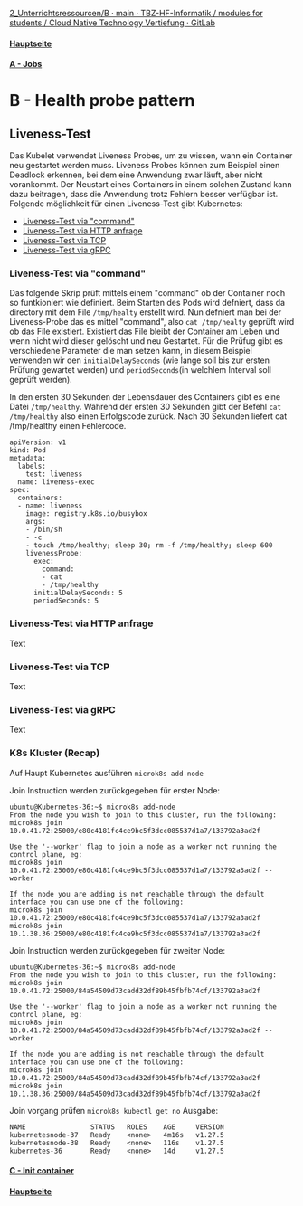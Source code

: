 [2_Unterrichtsressourcen/B · main · TBZ-HF-Informatik / modules for students / Cloud Native Technology Vertiefung · GitLab](https://gitlab.com/ch-tbz-hf/Stud/v-cnt/-/tree/main/2_Unterrichtsressourcen/B)
#### [Hauptseite](/README.md)
#### [A - Jobs](/aufgaben/A%20-%20Jobs.md)
# B - Health probe pattern

## Liveness-Test
Das Kubelet verwendet Liveness Probes, um zu wissen, wann ein Container neu gestartet werden muss. Liveness Probes können zum Beispiel einen Deadlock erkennen, bei dem eine Anwendung zwar läuft, aber nicht vorankommt. Der Neustart eines Containers in einem solchen Zustand kann dazu beitragen, dass die Anwendung trotz Fehlern besser verfügbar ist.
Folgende möglichkeit für einen Liveness-Test gibt Kubernetes:
- [Liveness-Test via "command"](#liveness-test-via-command)
- [Liveness-Test via HTTP anfrage](#liveness-test-via-command)
- [Liveness-Test via TCP](#liveness-test-via-command)
- [Liveness-Test via gRPC](#liveness-test-via-command)

### Liveness-Test via "command"

Das folgende Skrip prüft mittels einem "command" ob der Container noch so funtkioniert wie definiert.
Beim Starten des Pods wird defniert, dass da directory mit dem File `/tmp/healty` erstellt wird. Nun defniert man bei der Liveness-Probe das es mittel "command", also `cat /tmp/healty` geprüft wird ob das File existiert. Existiert das File bleibt der Container am Leben und wenn nicht wird dieser gelöscht und neu Gestartet. Für die Prüfug gibt es verschiedene Parameter die man setzen kann, in diesem Beispiel verwenden wir den `initialDelaySeconds` (wie lange soll bis zur ersten Prüfung gewartet werden) und `periodSeconds`(in welchlem Interval soll geprüft werden). 

In den ersten 30 Sekunden der Lebensdauer des Containers gibt es eine Datei `/tmp/healthy`. Während der ersten 30 Sekunden gibt der Befehl `cat /tmp/healthy` also einen Erfolgscode zurück. Nach 30 Sekunden liefert cat /tmp/healthy einen Fehlercode.
```
apiVersion: v1
kind: Pod
metadata:
  labels:
    test: liveness
  name: liveness-exec
spec:
  containers:
  - name: liveness
    image: registry.k8s.io/busybox
    args:
    - /bin/sh
    - -c
    - touch /tmp/healthy; sleep 30; rm -f /tmp/healthy; sleep 600
    livenessProbe:
      exec:
        command:
        - cat
        - /tmp/healthy
      initialDelaySeconds: 5
      periodSeconds: 5 
```




### Liveness-Test via HTTP anfrage
Text
### Liveness-Test via TCP
Text
### Liveness-Test via gRPC
Text

### K8s Kluster (Recap)

Auf Haupt Kubernetes ausführen `microk8s add-node`

Join Instruction werden zurückgegeben für erster Node:
```
ubuntu@Kubernetes-36:~$ microk8s add-node
From the node you wish to join to this cluster, run the following:
microk8s join 10.0.41.72:25000/e80c4181fc4ce9bc5f3dcc085537d1a7/133792a3ad2f

Use the '--worker' flag to join a node as a worker not running the control plane, eg:
microk8s join 10.0.41.72:25000/e80c4181fc4ce9bc5f3dcc085537d1a7/133792a3ad2f --worker

If the node you are adding is not reachable through the default interface you can use one of the following:
microk8s join 10.0.41.72:25000/e80c4181fc4ce9bc5f3dcc085537d1a7/133792a3ad2f
microk8s join 10.1.38.36:25000/e80c4181fc4ce9bc5f3dcc085537d1a7/133792a3ad2f
```
Join Instruction werden zurückgegeben für zweiter Node:
```
ubuntu@Kubernetes-36:~$ microk8s add-node
From the node you wish to join to this cluster, run the following:
microk8s join 10.0.41.72:25000/84a54509d73cadd32df89b45fbfb74cf/133792a3ad2f

Use the '--worker' flag to join a node as a worker not running the control plane, eg:
microk8s join 10.0.41.72:25000/84a54509d73cadd32df89b45fbfb74cf/133792a3ad2f --worker

If the node you are adding is not reachable through the default interface you can use one of the following:
microk8s join 10.0.41.72:25000/84a54509d73cadd32df89b45fbfb74cf/133792a3ad2f
microk8s join 10.1.38.36:25000/84a54509d73cadd32df89b45fbfb74cf/133792a3ad2f
```
Join vorgang prüfen `microk8s kubectl get no`
Ausgabe:
```ubuntu@Kubernetes-36:~$ microk8s kubectl get no
NAME                STATUS   ROLES    AGE     VERSION
kubernetesnode-37   Ready    <none>   4m16s   v1.27.5
kubernetesnode-38   Ready    <none>   116s    v1.27.5
kubernetes-36       Ready    <none>   14d     v1.27.5
```



#### [C - Init container](/aufgaben/C%20-%20Init%20container.md)
#### [Hauptseite](/README.md)